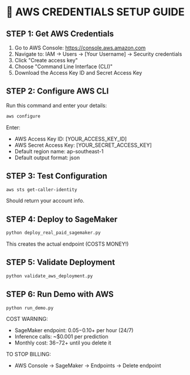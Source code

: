 🔑 AWS CREDENTIALS SETUP GUIDE
================================

STEP 1: Get AWS Credentials
---------------------------
1. Go to AWS Console: https://console.aws.amazon.com
2. Navigate to: IAM → Users → [Your Username] → Security credentials
3. Click "Create access key"
4. Choose "Command Line Interface (CLI)"
5. Download the Access Key ID and Secret Access Key

STEP 2: Configure AWS CLI
-------------------------
Run this command and enter your details:

```bash
aws configure
```

Enter:
- AWS Access Key ID: [YOUR_ACCESS_KEY_ID]
- AWS Secret Access Key: [YOUR_SECRET_ACCESS_KEY]  
- Default region name: ap-southeast-1
- Default output format: json

STEP 3: Test Configuration
--------------------------
```bash
aws sts get-caller-identity
```

Should return your account info.

STEP 4: Deploy to SageMaker
---------------------------
```bash
python deploy_real_paid_sagemaker.py
```

This creates the actual endpoint (COSTS MONEY!)

STEP 5: Validate Deployment
---------------------------
```bash
python validate_aws_deployment.py
```

STEP 6: Run Demo with AWS
-------------------------
```bash
python run_demo.py
```

COST WARNING:
- SageMaker endpoint: $0.05-$0.10+ per hour (24/7)
- Inference calls: ~$0.001 per prediction
- Monthly cost: $36-$72+ until you delete it

TO STOP BILLING:
- AWS Console → SageMaker → Endpoints → Delete endpoint